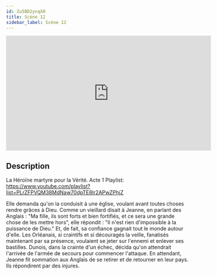```yaml
---
id: Zu5BD2ynqX0
title: Scène 12
sidebar_label: Scène 12
---
```


<iframe
  width="560"
  height="315"
  src="https://www.youtube.com/embed/Zu5BD2ynqX0"
  title="YouTube video player"
  frameborder="0"
  allow="accelerometer; autoplay; clipboard-write; encrypted-media; gyroscope; picture-in-picture; web-share"
  referrerpolicy="strict-origin-when-cross-origin"
  allowfullscreen
></iframe>

## Description

La Héroïne martyre pour la Vérité. Acte 1
Playlist: https://www.youtube.com/playlist?list=PLrZFPVQM38MdNaw70dpTE8Ir2APwZPhjZ

Elle demanda qu'on la conduisit à une église, voulant avant toutes choses rendre grâces à Dieu.
Comme un vieillard disait à Jeanne, en parlant des Anglais : 
"Ma fille, ils sont forts et bien fortifiés, et ce sera une grande chose de les mettre hors",
elle répondit : "Il n'est rien d'impossible à la puissance de Dieu."
Et, de fait, sa confiance gagnait tout le monde autour d'elle. Les Orléanais, si craintifs et si découragés la veille, fanatisés maintenant par sa présence, voulaient se jeter sur l'ennemi et enlever ses bastilles. Dunois, dans la crainte d'un échec, décida qu'on attendrait l'arrivée de l'armée de secours pour commencer l'attaque. En attendant, Jeanne fit sommation aux Anglais de se retirer et de retourner en leur pays. Ils répondirent par des injures.

